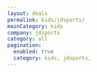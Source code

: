 ```yaml
---
layout: deals
permalink: kids/jdsports/
mainCategory: kids
company: jdsports
category: all
pagination:
  enabled: true
  category: kids, jdsports,
---
```







      

  

